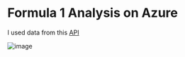 # Formula 1 Analysis on Azure


I used data from this [API](https://ergast.com/mrd/)

![image](https://github.com/PomeloWu99/f1_azure/assets/100142240/c019d75f-4d2d-489e-9836-31f37eae458c)
